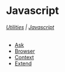 # Javascript

###### [Utilities](/docs/utilities) | [Javascript](/docs/utilities_javascript)

* [Ask](/docs/utilities_javascript_ask)
* [Browser](/docs/utilities_javascript_browser)
* [Context](/docs/utilities_javascript_context)
* [Extend](/docs/utilities_javascript_extend)
